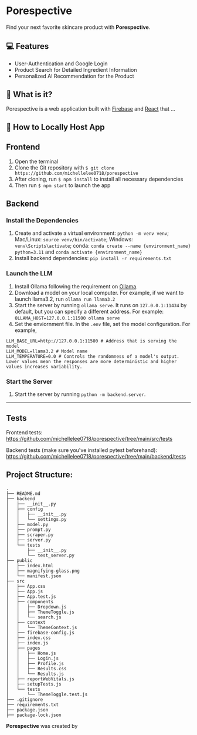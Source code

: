 #  Porespective
Find your next favorite skincare product with **Porespective**.

## 💻 Features
- User-Authentication and Google Login
- Product Search for Detailed Ingredient Information
- Personalized AI Recommendation for the Product

## 💫 What is it?
Porespective is a web application built with
[Firebase](https://firebase.google.com/) and [React](https://reactjs.org/) that ...

## 🧳 How to Locally Host App
## Frontend
1. Open the terminal
2. Clone the Git repository with ```$ git clone https://github.com/michellelee0718/porespective```
3. After cloning, run ```$ npm install``` to install all necessary dependencies
4. Then run ```$ npm start``` to launch the app

## Backend
### Install the Dependencies
1. Create and activate a virtual environment: ```python -m venv venv```; Mac/Linux: ```source venv/bin/activate```; Windows: ```venv\Scripts\activate```; conda: ```conda create --name {environment_name} python=3.11``` and ```conda activate {environment_name}```
2. Install backend dependencies: ```pip install -r requirements.txt```

### Launch the LLM
1. Install Ollama following the requirement on [Ollama](https://github.com/ollama/ollama).
2. Download a model on your local computer. For example, if we want to launch llama3.2, 
run ```ollama run llama3.2```
3. Start the server by running ```ollama serve```. It runs on ```127.0.0.1:11434``` by default, 
but you can specify a different address. For example:
```OLLAMA_HOST=127.0.0.1:11500 ollama serve```
4. Set the enviornment file. In the ```.env``` file, set the model configuration. For example,
```
LLM_BASE_URL=http://127.0.0.1:11500 # Address that is serving the model
LLM_MODEL=llama3.2 # Model name
LLM_TEMPERATURE=0.0 # Controls the randomness of a model's output. Lower values mean the responses are more deterministic and higher values increases variability.
```

### Start the Server
1. Start the server by running ```python -m backend.server```.
---

## Tests
Frontend tests: 
https://github.com/michellelee0718/porespective/tree/main/src/tests

Backend tests (make sure you've installed pytest beforehand): 
https://github.com/michellelee0718/porespective/tree/main/backend/tests

## Project Structure:
```
.
├── README.md
├── backend
│   ├── __init__.py
│   ├── config
│   │   ├── __init__.py
│   │   └── settings.py
│   ├── model.py
│   ├── prompt.py
│   ├── scraper.py
│   ├── server.py
│   └── tests
│       ├── __init__.py
│       └── test_server.py
├── public
│   ├── index.html
│   ├── magnifying-glass.png
│   └── manifest.json
├── src
│   ├── App.css
│   ├── App.js
│   ├── App.test.js
│   ├── components
│   │   ├── Dropdown.js
│   │   ├── ThemeToggle.js
│   │   └── search.js
│   ├── context
│   │   └── ThemeContext.js
│   ├── firebase-config.js
│   ├── index.css
│   ├── index.js
│   ├── pages
│   │   ├── Home.js
│   │   ├── Login.js
│   │   ├── Profile.js
│   │   ├── Results.css
│   │   └── Results.js
│   ├── reportWebVitals.js
│   ├── setupTests.js
│   └── tests
│       └── ThemeToggle.test.js
├── .gitignore
├── requirements.txt
├── package.json
├── package-lock.json
```

**Porespective** was created by 
